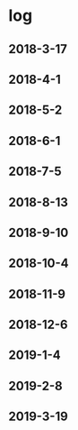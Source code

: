 # log
## 2018-3-17
## 2018-4-1
## 2018-5-2
## 2018-6-1
## 2018-7-5
## 2018-8-13
## 2018-9-10
## 2018-10-4
## 2018-11-9
## 2018-12-6
## 2019-1-4
## 2019-2-8
## 2019-3-19
